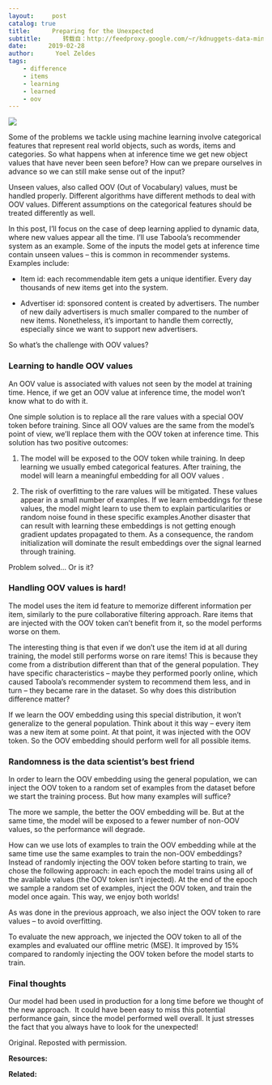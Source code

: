 ```yaml
---
layout:     post
catalog: true
title:      Preparing for the Unexpected
subtitle:      转载自：http://feedproxy.google.com/~r/kdnuggets-data-mining-analytics/~3/ENjS3j8-PBo/preparing-unexpected.html
date:      2019-02-28
author:      Yoel Zeldes
tags:
    - difference
    - items
    - learning
    - learned
    - oov
---
```


![](https://www.kdnuggets.com/wp-content/uploads/data-scientist-kid-small.jpg)


Some of the problems we tackle using machine learning involve categorical features that represent real world objects, such as words, items and categories. So what happens when at inference time we get new object values that have never been seen before? How can we prepare ourselves in advance so we can still make sense out of the input?

Unseen values, also called OOV (Out of Vocabulary) values, must be handled properly. Different algorithms have different methods to deal with OOV values. Different assumptions on the categorical features should be treated differently as well.

In this post, I’ll focus on the case of deep learning applied to dynamic data, where new values appear all the time. I’ll use Taboola’s recommender system as an example. Some of the inputs the model gets at inference time contain unseen values – this is common in recommender systems. Examples include:

- Item id: each recommendable item gets a unique identifier. Every day thousands of new items get into the system.

- Advertiser id: sponsored content is created by advertisers. The number of new daily advertisers is much smaller compared to the number of new items. Nonetheless, it’s important to handle them correctly, especially since we want to support new advertisers.


So what’s the challenge with OOV values?

### **Learning to handle OOV values**

An OOV value is associated with values not seen by the model at training time. Hence, if we get an OOV value at inference time, the model won’t know what to do with it.

One simple solution is to replace all the rare values with a special OOV token before training. Since all OOV values are the same from the model’s point of view, we’ll replace them with the OOV token at inference time. This solution has two positive outcomes:

1. The model will be exposed to the OOV token while training. In deep learning we usually embed categorical features. After training, the model will learn a meaningful embedding for all OOV values .

1. The risk of overfitting to the rare values will be mitigated. These values appear in a small number of examples. If we learn embeddings for these values, the model might learn to use them to explain particularities or random noise found in these specific examples.Another disaster that can result with learning these embeddings is not getting enough gradient updates propagated to them. As a consequence, the random initialization will dominate the result embeddings over the signal learned through training.


Problem solved… Or is it?

### **Handling OOV values is hard!**

The model uses the item id feature to memorize different information per item, similarly to the pure collaborative filtering approach. Rare items that are injected with the OOV token can’t benefit from it, so the model performs worse on them.

The interesting thing is that even if we don’t use the item id at all during training, the model still performs worse on rare items! This is because they come from a distribution different than that of the general population. They have specific characteristics – maybe they performed poorly online, which caused Taboola’s recommender system to recommend them less, and in turn – they became rare in the dataset. So why does this distribution difference matter?

If we learn the OOV embedding using this special distribution, it won’t generalize to the general population. Think about it this way – every item was a new item at some point. At that point, it was injected with the OOV token. So the OOV embedding should perform well for all possible items.

### **Randomness is the data scientist’s best friend**

In order to learn the OOV embedding using the general population, we can inject the OOV token to a random set of examples from the dataset before we start the training process. But how many examples will suffice?

The more we sample, the better the OOV embedding will be. But at the same time, the model will be exposed to a fewer number of non-OOV values, so the performance will degrade.

How can we use lots of examples to train the OOV embedding while at the same time use the same examples to train the non-OOV embeddings? Instead of randomly injecting the OOV token before starting to train, we chose the following approach: in each epoch the model trains using all of the available values (the OOV token isn’t injected). At the end of the epoch we sample a random set of examples, inject the OOV token, and train the model once again. This way, we enjoy both worlds!

As was done in the previous approach, we also inject the OOV token to rare values – to avoid overfitting.

To evaluate the new approach, we injected the OOV token to all of the examples and evaluated our offline metric (MSE). It improved by 15% compared to randomly injecting the OOV token before the model starts to train.

### **Final thoughts**

Our model had been used in production for a long time before we thought of the new approach.  It could have been easy to miss this potential performance gain, since the model performed well overall. It just stresses the fact that you always have to look for the unexpected!

Original. Reposted with permission.

**Resources:**

**Related:**


